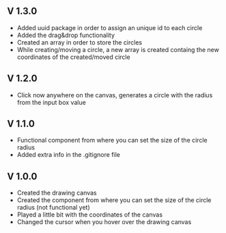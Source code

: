 ## V 1.3.0
* Added uuid package in order to assign an unique id to each circle
* Added the drag&drop functionality
* Created an array in order to store the circles 
* While creating/moving a circle, a new array is created containg the new coordinates of the created/moved circle 

## V 1.2.0
* Click now anywhere on the canvas, generates a circle with the radius from the input box value

## V 1.1.0
* Functional component from where you can set the size of the circle radius
* Added extra info in the .gitignore file

## V 1.0.0
* Created the drawing canvas
* Created the component from where you can set the size of the circle radius (not functional yet)
* Played a little bit with the coordinates of the canvas
* Changed the cursor when you hover over the drawing canvas

